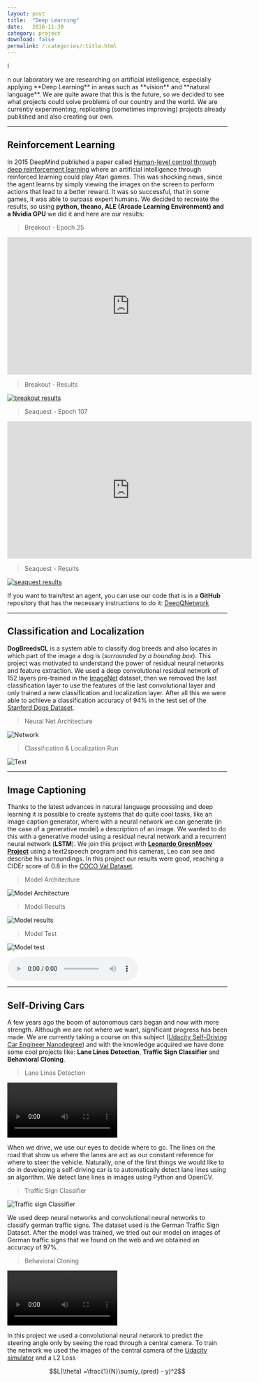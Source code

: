 ```yaml
---
layout: post
title:  "Deep Learning"
date:   2016-11-30
category: project
download: false
permalink: /:categories/:title.html
---
```


<p class="intro"><span class="dropcap">I</span></p>n our laboratory we are researching on artificial intelligence, especially applying **Deep Learning** in areas such as **vision** and **natural language**. We are quite aware that this is the future, so we decided to see what projects could solve problems of our country and the world. We are currently experimenting, replicating (sometimes improving) projects already published and also creating our own.

***

## Reinforcement Learning

In 2015 DeepMind published a paper called [Human-level control through deep reinforcement learning](http://www.nature.com/nature/journal/v518/n7540/full/nature14236.html) where an artificial intelligence through reinforced learning could play Atari games. This was shocking news, since the agent learns by simply viewing the images on the screen to perform actions that lead to a better reward. It was so successful, that in some games, it was able to surpass expert humans. We decided to recreate the results, so using **python, theano, ALE (Arcade Learning Environment) and a Nvidia GPU** we did it and here are our results:

> Breakout - Epoch 25

<iframe width="560" height="315" src="https://www.youtube.com/embed/97M0nW4OeLA" frameborder="0" allowfullscreen></iframe>

> Breakout - Results

[![breakout results](/misc/img/projects/deeplearning/breakout_results.png)](/misc/img/projects/deeplearning/breakout_results.png)

> Seaquest - Epoch 107

<iframe width="560" height="315" src="https://www.youtube.com/embed/q736UP-Nb3c" frameborder="0" allowfullscreen></iframe>

> Seaquest - Results

[![seaquest results](/misc/img/projects/deeplearning/seaquest_results.png)](/misc/img/projects/deeplearning/seaquest_results.png)


If you want to train/test an agent, you can use our code that is in a **GitHub** repository that has the necessary instructions to do it: [DeepQNetwork](https://github.com/andrescv/DeepQNetwork)

***

## Classification and Localization

**DogBreedsCL** is a system able to classify dog breeds and also locates in which part of the image a dog is (_surrounded by a bounding box_). This project was motivated to understand the power of residual neural networks and feature extraction. We used a deep convolutional residual network of 152 layers pre-trained in the [ImageNet](http://image-net.org/) dataset, then we removed the last classification layer to use the features of the last convolutional layer and only trained a new classification and localization layer. After all this we were able to achieve a classification accuracy of 94% in the test set of the [Stanford Dogs Dataset](http://vision.stanford.edu/aditya86/ImageNetDogs/).

> Neural Net Architecture

![Network](/misc/img/projects/deeplearning/dogbreedsclnet.png)

> Classification &amp; Localization Run

![Test](/misc/img/projects/deeplearning/dogtest.png)

***

## Image Captioning

Thanks to the latest advances in natural language processing and deep learning it is possible to create systems that do quite cool tasks, like an image caption generator, where with a neural network we can generate (in the case of a generative model) a description of an image. We wanted to do this with a generative model using a residual neural network and a recurrent neural network (**LSTM**).
We join this project with [**Leonardo GreenMoov Project**]({{site.url}}/project/LeonardoGreenMoov.html) using a text2speech program and his cameras, Leo can see and describe his surroundings. In this project our results were good, reaching a CIDEr score of 0.8 in the [COCO Val Dataset](http://mscoco.org/dataset/).

> Model Architecture

![Model Architecture](/misc/img/projects/deeplearning/icgarch.jpg)

> Model Results

![Model results](/misc/img/projects/deeplearning/icgresults.jpg)

> Model Test

![Model test](/misc/img/projects/deeplearning/icgtest.png)

<audio controls>
  <source src="/misc/img/projects/deeplearning/test.wav" type="audio/wav">
Your browser does not support the audio element.
</audio>

***

## Self-Driving Cars

A few years ago the boom of autonomous cars began and now with more strength. Although we are not where we want, significant progress has been made. We are currently taking a course on this subject ([Udacity Self-Driving Car Engineer Nanodegree](https://www.udacity.com/course/self-driving-car-engineer-nanodegree--nd013)) and with the knowledge acquired we have done some cool projects like: **Lane Lines Detection**, **Traffic Sign Classifier** and **Behavioral Cloning**.

> Lane Lines Detection

<video width="50%" controls>
  <source src="/misc/img/projects/deeplearning/white.mp4" type="video/mp4">
  Your browser does not support HTML5 video.
</video>

When we drive, we use our eyes to decide where to go. The lines on the road that show us where the lanes are act as our constant reference for where to steer the vehicle. Naturally, one of the first things we would like to do in developing a self-driving car is to automatically detect lane lines using an algorithm. We detect lane lines in images using Python and OpenCV.

> Traffic Sign Classifier

![Traffic sign Classifier](/misc/img/projects/deeplearning/tsc.png)

We used deep neural networks and convolutional neural networks to classify german traffic signs. The dataset used is the German Traffic Sign Dataset. After the model was trained, we tried out our model on images of German traffic signs that we found on the web and we obtained an accuracy of 97%.

> Behavioral Cloning

<video width="50%" controls>
  <source src="/misc/img/projects/deeplearning/behavioral.mp4" type="video/mp4">
  Your browser does not support HTML5 video.
</video>


In this project we used a convolutional neural network to predict the steering angle only by seeing the road through a central camera. To train the network we used the images of the central camera of the [Udacity simulator](https://d17h27t6h515a5.cloudfront.net/topher/2016/November/5831f0f7_simulator-linux/simulator-linux.zip) and a L2 Loss

$$L(\theta) =\frac{1}{N}\sum(y_{pred} - y)^2$$
